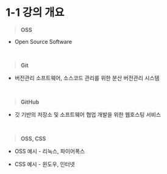 # 1-1 강의 개요

>**OSS**
- Open Source Software

<br>

> **Git**
- 버전관리 소프트웨어, 소스코드 관리를 위한 분산 버전관리 시스템

<br>


>**GitHub**
- 깃 기반의 저장소 및 소프트웨어 협업 개발을 위한 웹호스팅 서비스

<br>

>**OSS, CSS**
- OSS 예시 - 리눅스, 파이어폭스

- CSS 예시 - 윈도우, 인터넷

